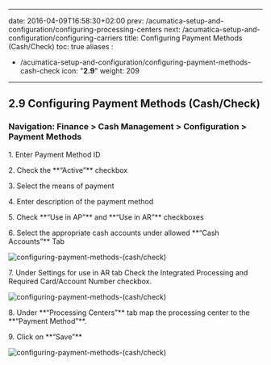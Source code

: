 
---
date: 2016-04-09T16:58:30+02:00
prev: /acumatica-setup-and-configuration/configuring-processing-centers
next: /acumatica-setup-and-configuration/configuring-carriers
title: Configuring Payment Methods (Cash/Check)
toc: true
aliases :
  - /acumatica-setup-and-configuration/configuring-payment-methods-cash-check
icon: "<b>2.9</b>"
weight: 209
---

## 2.9 Configuring Payment Methods (Cash/Check)

### Navigation: Finance > Cash Management > Configuration > Payment Methods

<p>1. Enter Payment Method ID</p>

<p>2. Check the **“Active”** checkbox</p>

<p>3. Select the means of payment</p>

<p>4. Enter description of the payment method</p>

<p>5. Check **“Use in AP”** and **“Use in AR”** checkboxes</p>

<p>6. Select the appropriate cash accounts under allowed **“Cash Accounts”** Tab</p>

![configuring-payment-methods-(cash/check)](images/configuring-payment-methods-(cash/check)-1.png?classes=shadow)

<p>7. Under Settings for use in AR tab Check the Integrated Processing and Required Card/Account Number
checkbox.</p>

![configuring-payment-methods-(cash/check)](images/configuring-payment-methods-(cash/check)-1.png?classes=shadow)

<p>8. Under **“Processing Centers”** tab map the processing center to the **“Payment Method”**.</p>

<p>9. Click on **“Save”**</p>

![configuring-payment-methods-(cash/check)](images/configuring-payment-methods-(cash/check)-1.png?classes=shadow)
